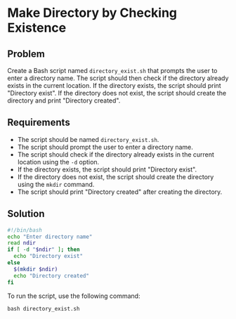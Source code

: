 # Make Directory by Checking Existence

## Problem

Create a Bash script named `directory_exist.sh` that prompts the user to enter a directory name. The script should then check if the directory already exists in the current location. If the directory exists, the script should print "Directory exist". If the directory does not exist, the script should create the directory and print "Directory created".

## Requirements

- The script should be named `directory_exist.sh`.
- The script should prompt the user to enter a directory name.
- The script should check if the directory already exists in the current location using the `-d` option.
- If the directory exists, the script should print "Directory exist".
- If the directory does not exist, the script should create the directory using the `mkdir` command.
- The script should print "Directory created" after creating the directory.

## Solution

```bash
#!/bin/bash
echo "Enter directory name"
read ndir
if [ -d "$ndir" ]; then
  echo "Directory exist"
else
  $(mkdir $ndir)
  echo "Directory created"
fi
```

To run the script, use the following command:

```
bash directory_exist.sh
```
